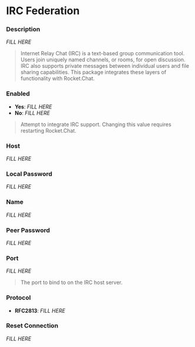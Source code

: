 # IRC Federation

### Description

_FILL HERE_

> Internet Relay Chat (IRC) is a text-based group communication tool. Users join uniquely named channels, or rooms, for open discussion. IRC also supports private messages between individual users and file sharing capabilities. This package integrates these layers of functionality with Rocket.Chat.


### Enabled

- **Yes**: _FILL HERE_
- **No**: _FILL HERE_

> Attempt to integrate IRC support. Changing this value requires restarting Rocket.Chat.


### Host

_FILL HERE_


### Local Password

_FILL HERE_


### Name

_FILL HERE_


### Peer Password

_FILL HERE_


### Port

_FILL HERE_

> The port to bind to on the IRC host server.


### Protocol

- **RFC2813**: _FILL HERE_


### Reset Connection

_FILL HERE_

